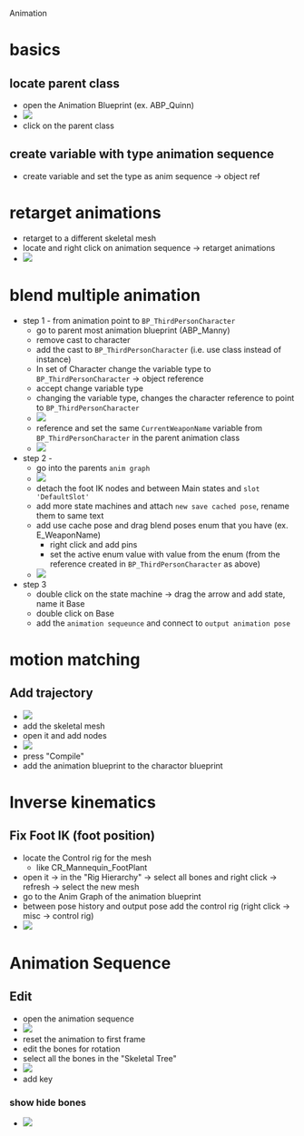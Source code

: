 Animation

# basics

## locate parent class

- open the Animation Blueprint (ex. ABP_Quinn)
- <img src="./images/go-to-parent-anim-class.png">
- click on the parent class

## create variable with type animation sequence
- create variable and set the type as anim sequence -> object ref

# retarget animations

- retarget to a different skeletal mesh
- locate and right click on animation sequence -> retarget animations
- <img src="./images/retarget-animations-to-diff-skeleton.png">

# blend multiple animation

- step 1 - from animation point to `BP_ThirdPersonCharacter`
  - go to parent most animation blueprint (ABP_Manny)
  - remove cast to character
  - add the cast to `BP_ThirdPersonCharacter` (i.e. use class instead of instance)
  - In set of Character change the variable type to `BP_ThirdPersonCharacter` -> object reference
  - accept change variable type
  - changing the variable type, changes the character reference to point to `BP_ThirdPersonCharacter`
  - <img src="./images/changing-var-type-points-to-tpc.png">
  - reference and set the same `CurrentWeaponName` variable from `BP_ThirdPersonCharacter` in the parent animation class
  - <img src="./images/set-ref-var-in-parent-anim-class.png">
- step 2 -
  - go into the parents `anim graph`
  - <img src="./images/anim-blend-detach-ik-nodes.png">
  - detach the foot IK nodes and between Main states and `slot 'DefaultSlot'`
  - add more state machines and attach `new save cached pose`, rename them to same text
  - add use cache pose and drag blend poses enum that you have (ex. E_WeaponName)
    - right click and add pins
    - set the active enum value with value from the enum (from the reference created in `BP_ThirdPersonCharacter` as above)
  - <img src="./images/anim-graph-connect-blend-mask-poses-to-output-pose.png">
- step 3
  - double click on the state machine -> drag the arrow and add state, name it Base
  - double click on Base
  - add the `animation sequeunce` and connect to `output animation pose`

# motion matching

## Add trajectory

- <img src="./images/add-animation-blueprint.png">
- add the skeletal mesh
- open it and add nodes
- <img src="./images/bp-animation-nodes.png">
- press "Compile"
- add the animation blueprint to the charactor blueprint

# Inverse kinematics

## Fix Foot IK (foot position)

- locate the Control rig for the mesh
  - like CR_Mannequin_FootPlant
- open it -> in the "Rig Hierarchy" -> select all bones and right click -> refresh -> select the new mesh
- go to the Anim Graph of the animation blueprint
- between pose history and output pose add the control rig (right click -> misc -> control rig)
- <img src="./images/anim-graph-control-rig.png">

# Animation Sequence

## Edit

- open the animation sequence
- <img src="./images/edit-animation-pose.png">
- reset the animation to first frame
- edit the bones for rotation
- select all the bones in the "Skeletal Tree"
- <img src="./images/animation-seq-add-key.png">
- add key

### show hide bones

- <img src="./images/animation-show-hide-bones.png">
